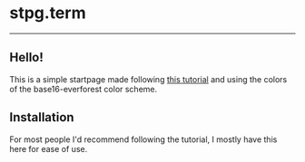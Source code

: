 # stpg.term
---
## Hello!
This is a simple startpage made following [this tutorial](https://stpg.tk/guides/terminal-like-startpage/) and using the colors of the base16-everforest color scheme.
## Installation
For most people I'd recommend following the tutorial, I mostly have this here for ease of use.
